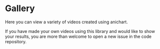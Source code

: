# Gallery

Here you can view a variety of videos created using anichart.

If you have made your own videos using this library and would like to show your results, you are more than welcome to open a new issue in the code repository.
